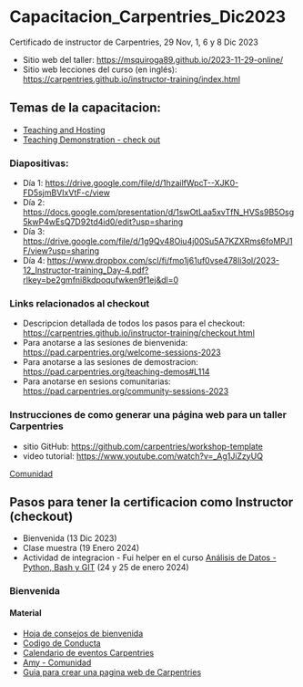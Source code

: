 # Capacitacion_Carpentries_Dic2023
Certificado de instructor de Carpentries, 29 Nov, 1, 6 y 8 Dic 2023

- Sitio web del taller: https://msquiroga89.github.io/2023-11-29-online/
- Sitio web lecciones del curso (en inglés): https://carpentries.github.io/instructor-training/index.html

## Temas de la capacitacion:

- [Teaching and Hosting](https://docs.carpentries.org/topic_folders/hosts_instructors/index.html)
- [Teaching Demonstration - check out](https://carpentries.github.io/instructor-training/checkout)

### Diapositivas:

- Día 1: https://drive.google.com/file/d/1hzailfWpcT--XJK0-FD5sjmBVIxVtF-c/view
- Día 2: https://docs.google.com/presentation/d/1swOtLaa5xvTfN_HVSs9B5Osg5kwP4wEsQ7D92td4id0/edit?usp=sharing
- Día 3: https://drive.google.com/file/d/1g9Qv48Oiu4j00Su5A7KZXRms6foMPJ1F/view?usp=sharing 
- Día 4: https://www.dropbox.com/scl/fi/fmo1j61uf0vse478li3ol/2023-12_Instructor-training_Day-4.pdf?rlkey=be2gmfni8kdpoqufwken9f1ej&dl=0

###  Links relacionados al checkout

- Descripcion detallada de todos los pasos para el checkout: https://carpentries.github.io/instructor-training/checkout.html
- Para anotarse a las sesiones de bienvenida: https://pad.carpentries.org/welcome-sessions-2023 
- Para anotarse a las sesiones de demostracion: https://pad.carpentries.org/teaching-demos#L114
- Para anotarse en sesions comunitarias: https://pad.carpentries.org/community-sessions-2023

###  Instrucciones de como generar una página web para un taller Carpentries

- sitio GitHub: https://github.com/carpentries/workshop-template
- video tutorial: https://www.youtube.com/watch?v=_Ag1JiZzyUQ

[Comunidad](https://carpentries.org/community/)

## Pasos para tener la certificacion como Instructor (checkout)

- Bienvenida (13 Dic 2023)
- Clase muestra (19 Enero 2024)
- Actividad de integracion - Fui helper en el curso [Análisis de Datos - Python, Bash y GIT](https://miguel-mx.github.io/2024-01-24-ccm-unam-swc/) (24 y 25 de enero 2024)

### Bienvenida

#### Material

- [Hoja de consejos de bienvenida](https://docs.google.com/document/d/1XP_iq_rpdxrjXvhB9USRZ9QaMZZlk6JJLlCNVuE1ry0/edit#heading=h.mrhwd5813jth)
- [Codigo de Conducta](https://carpentrieshandbook.readthedocs.io/es/latest/topic_folders/policies/code-of-conduct.html)
- [Calendario de eventos Carpentries](https://carpentries.org/community/#community-events)
- [Amy - Comunidad](https://amy.carpentries.org/)
- [Guia para crear una pagina web de Carpentries](https://github.com/carpentries/workshop-template)






